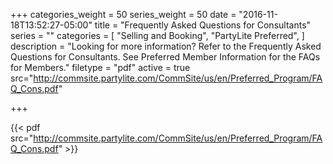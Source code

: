 +++
categories_weight = 50
series_weight = 50
date = "2016-11-18T13:52:27-05:00"
title = "Frequently Asked Questions for Consultants"
series = ""
categories = [
  "Selling and Booking",
  "PartyLite Preferred",
]
description = "Looking for more information? Refer to the Frequently Asked Questions for Consultants. See Preferred Member Information for the FAQs for Members."
filetype = "pdf"
active = true
src="http://commsite.partylite.com/CommSite/us/en/Preferred_Program/FAQ_Cons.pdf"

+++

{{< pdf src="http://commsite.partylite.com/CommSite/us/en/Preferred_Program/FAQ_Cons.pdf" >}}
